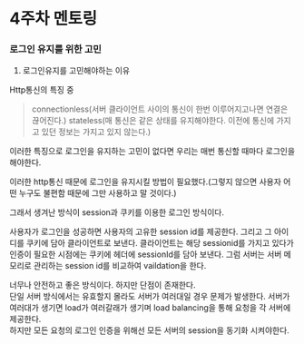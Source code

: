 # 4주차 멘토링
### 로그인 유지를 위한 고민  

1. 로그인유지를 고민해야하는 이유

Http통신의 특징 중  

> connectionless(서버 클라이언트 사이의 통신이 한번 이루어지고나면 연결은 끊어진다.)
> stateless(매 통신은 같은 상태를 유지해야한다. 이전에 통신에 가지고 있던 정보는 가지고 있지 않는다.)  
  
  
이러한 특징으로 로그인을 유지하는 고민이 없다면 우리는 매번 통신할 때마다 로그인을 해야한다.  
  
이러한 http통신 때문에 로그인을 유지시킬 방법이 필요했다.(그렇지 않으면 사용자 어떤 누구도 불편함 때문에 그만 사용하고 말 것이다.)  
  
  
그래서 생겨난 방식이 session과 쿠키를 이용한 로그인 방식이다.  
  
사용자가 로그인을 성공하면 사용자의 고유한 session id를 제공한다. 그리고 그 아이디를 쿠키에 담아 클라이언트로 보낸다. 클라이언트는 해당 sessionid를 가지고 있다가  
인증이 필요한 시점에는 쿠키에 헤더에 sessionId를 담아 보낸다. 그럼 서버는 서버 메모리로 관리하는 session id를 비교하여 vaildation을 한다.  
  
너무나 안전하고 좋은 방식이다. 하지만 단점이 존재한다.  
단일 서버 방식에서는 유효할지 몰라도 서버가 여러대일 경우 문제가 발생한다. 서버가 여러대가 생기면 load가 여러갈래가 생기며 load balancing을 통해 요청을 각 서버에 제공한다.  
하지만 모든 요청의 로그인 인증을 위해선 모든 서버의 session을 동기화 시켜야한다. 
